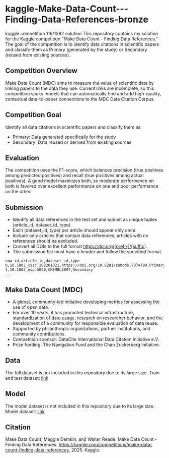 # kaggle-Make-Data-Count---Finding-Data-References-bronze
kaggle competition 116/1282 solution
This repository contains my solution for the Kaggle competition "Make Data Count - Finding Data References." The goal of the competition is to identify data citations in scientific papers and classify them as Primary (generated by the study) or Secondary (reused from existing sources).

## Competition Overview
Make Data Count (MDC) aims to measure the value of scientific data by linking papers to the data they use. Current links are incomplete, so this competition seeks models that can automatically find and add high-quality, contextual data-to-paper connections to the MDC Data Citation Corpus.

## Competition Goal
Identify all data citations in scientific papers and classify them as:
- Primary: Data generated specifically for the study
- Secondary: Data reused or derived from existing sources

## Evaluation
The competition uses the F1-score, which balances precision (true positives among predicted positives) and recall (true positives among actual positives). A good model maximizes both, so moderate performance on both is favored over excellent performance on one and poor performance on the other.

## Submission
- Identify all data references in the test set and submit as unique tuples (article_id, dataset_id, type).
- Each (dataset_id, type) per article should appear only once.
- Include only articles that contain data references; articles with no references should be excluded.
- Convert all DOIs to the full format https://doi.org/[prefix]/[suffix].
- The submission file must have a header and follow the specified format.
```csv
row_id,article_id,dataset_id,type
0,10.1002_cssc.202201821,https://doi.org/10.5281/zenodo.7074790,Primary
1,10.1002_esp.5090,CHEMBL1097,Secondary
...
```
## Make Data Count (MDC)
- A global, community-led initiative developing metrics for assessing the use of open data.
- For over 10 years, it has promoted technical infrastructure, standardization of data usage, research on researcher behavior, and the development of a community for responsible evaluation of data reuse.
- Supported by philanthropic organizations, partner institutions, and community contributions.
- Competition sponsor: DataCite International Data Citation Initiative e.V.
- Prize funding: The Navigation Fund and the Chan Zuckerberg Initiative.




## Data
The full dataset is not included in this repository due to its large size.
Train and test dataset: [link](https://www.kaggle.com/competitions/make-data-count-finding-data-references/data)

## Model
The model dataset is not included in this repository due to its large size.
Model dataset: [link](https://www.kaggle.com/models/qwen-lm/qwen2.5/Transformers/32b-instruct-awq/1)

## Citation
Make Data Count, Maggie Demkin, and Walter Reade. Make Data Count - Finding Data References. https://kaggle.com/competitions/make-data-count-finding-data-references, 2025. Kaggle.

